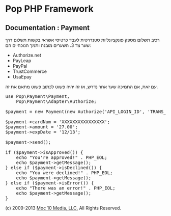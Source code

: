 Pop PHP Framework
=================

Documentation : Payment
-----------------------

רכיב תשלום מספק פונקציונליות סטנדרטית לעבד כרטיסי אשראי בקשות תשלום דרך שער צד 3. השערים מובנה ותמך הנוכחיים הם:

* Authorize.net
* PayLeap
* PayPal
* TrustCommerce
* UsaEpay

עם זאת, אם התמיכה שער אחר נדרש, אז זה יהיה פשוט לכתוב פשוט מתאם את זה.

<pre>
use Pop\Payment\Payment,
    Pop\Payment\Adapter\Authorize;

$payment = new Payment(new Authorize('API_LOGIN_ID', 'TRANS_KEY', Payment::TEST));

$payment->cardNum = 'XXXXXXXXXXXXXXXX';
$payment->amount = '27.00';
$payment->expDate = '12/13';

$payment->send();

if ($payment->isApproved()) {
    echo "You're approved!" . PHP_EOL;
    echo $payment->getMessage();
} else if ($payment->isDeclined()) {
    echo "You were declined!" . PHP_EOL;
    echo $payment->getMessage();
} else if ($payment->isError()) {
    echo "There was an error!" . PHP_EOL;
    echo $payment->getMessage();
}
</pre>

(c) 2009-2013 [Moc 10 Media, LLC.](http://www.moc10media.com) All Rights Reserved.
